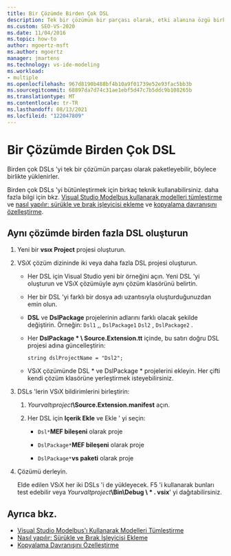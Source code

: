 ```yaml
---
title: Bir Çözümde Birden Çok DSL
description: Tek bir çözümün bir parçası olarak, etki alanına özgü birkaç dili (DSLs) birlikte yüklenmek üzere nasıl paketleyeceğinizi öğrenin.
ms.custom: SEO-VS-2020
ms.date: 11/04/2016
ms.topic: how-to
author: mgoertz-msft
ms.author: mgoertz
manager: jmartens
ms.technology: vs-ide-modeling
ms.workload:
- multiple
ms.openlocfilehash: 967d8190b488bf4b10a9f01739e52e93fac5bb3b
ms.sourcegitcommit: 68897da7d74c31ae1ebf5d47c7b5ddc9b108265b
ms.translationtype: MT
ms.contentlocale: tr-TR
ms.lasthandoff: 08/13/2021
ms.locfileid: "122047809"
---
```

# <a name="multiple-dsls-in-one-solution"></a>Bir Çözümde Birden Çok DSL

Birden çok DSLs 'yi tek bir çözümün parçası olarak paketleyebilir, böylece birlikte yüklenirler.

Birden çok DSLs 'yi bütünleştirmek için birkaç teknik kullanabilirsiniz. daha fazla bilgi için bkz. [Visual Studio Modelbus kullanarak modelleri tümleştirme](../modeling/integrating-models-by-using-visual-studio-modelbus.md) ve [nasıl yapılır: sürükle ve bırak işleyicisi ekleme](../modeling/how-to-add-a-drag-and-drop-handler.md) ve [kopyalama davranışını özelleştirme](../modeling/customizing-copy-behavior.md).

## <a name="build-more-than-one-dsl-in-the-same-solution"></a>Aynı çözümde birden fazla DSL oluşturun

1. Yeni bir **vsıx Project** projesi oluşturun.

2. VSıX çözüm dizininde iki veya daha fazla DSL projesi oluşturun.

   - Her DSL için Visual Studio yeni bir örneğini açın. Yeni DSL 'yi oluşturun ve VSıX çözümüyle aynı çözüm klasörünü belirtin.

   - Her bir DSL 'yi farklı bir dosya adı uzantısıyla oluşturduğunuzdan emin olun.

   - **DSL** ve **DslPackage** projelerinin adlarını farklı olacak şekilde değiştirin. Örneğin: `Dsl1` ,, `DslPackage1` `Dsl2` , `DslPackage2` .

   - Her **DslPackage \* \ Source.Extension.tt** içinde, bu satırı doğru DSL projesi adına güncelleştirin:

      `string dslProjectName = "Dsl2";`

   - VSıX çözümünde DSL * ve DslPackage \* projelerini ekleyin. Her çifti kendi çözüm klasörüne yerleştirmek isteyebilirsiniz.

2. DSLs 'lerin VSıX bildirimlerini birleştirin:

   1. _Yourvaltıproject_**\Source.Extension.manifest** açın.

   2. Her DSL için **Içerik Ekle** ve Ekle ' yi seçin:

       - `Dsl*`**MEF bileşeni** olarak proje

       - `DslPackage*`**MEF bileşeni** olarak proje

       - `DslPackage*`**vs paketi** olarak proje

3. Çözümü derleyin.

   Elde edilen VSıX her iki DSLs 'i de yükleyecek. F5 'i kullanarak bunları test edebilir veya _Yourvaltproject_**\Bin\Debug \\ \* . vsix**' yi dağıtabilirsiniz.

## <a name="see-also"></a>Ayrıca bkz.

- [Visual Studio Modelbus'ı Kullanarak Modelleri Tümleştirme](../modeling/integrating-models-by-using-visual-studio-modelbus.md)
- [Nasıl yapılır: Sürükle ve Bırak İşleyicisi Ekleme](../modeling/how-to-add-a-drag-and-drop-handler.md)
- [Kopyalama Davranışını Özelleştirme](../modeling/customizing-copy-behavior.md)